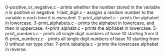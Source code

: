 0-positive_or_negative.c - prints whether the number stored in the variable n is positive or negative.
1-last_digit.c - assigns a random number to the variable n each time it is executed.
2-print_alphabet.c - prints the alphabet in lowercase.
3-print_alphabets.c - prints the alphabet in lowercase, and then in uppercase.
4-print_alphabt.c - prints the alphabet in lowercase.
5-print_numbers.c - prints all single digit numbers of base 10 starting from 0.
6-print_numberz.c - prints all single digit numbers of base 10 starting from 0 without var type char.
7-print_tebahpla.c - prints the lowercase alphabet in reverse.
